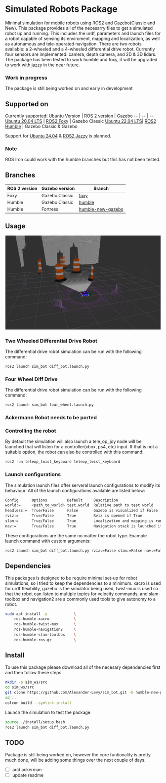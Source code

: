 # Simulated Robots Package 
Minimal simulation for mobile robots using ROS2 and Gazebo(Classic and New). This package provides all of the necesarry files to get a simulated robot up and running. This includes the urdf, parameters and launch files for a robot capable of sensing its enviroment, mapping and localization, as well as autonamous and tele-operated navigation. There are two robots available: a 2-wheeled and a 4-wheeled differential drive robot. Currently four sensors are implemented: camera, depth camera, and 2D & 3D lidars. The package has been tested to work humble and foxy, it will be upgraded to work with jazzy in the near future. 

### Work in progress
The package is still being worked on and early in development

## Supported on
Currently supported:
Ubuntu Version | ROS 2 version | Gazebo
-- | -- | -- 
[Ubuntu 20.04 LTS](https://releases.ubuntu.com/focal/) | [ROS2 Foxy](https://docs.ros.org/en/foxy/Installation.html) | Gazebo Classic 
[Ubuntu 22.04 LTS](https://releases.ubuntu.com/jammy/)| [ROS2 Humble](https://docs.ros.org/en/rolling/Releases/Release-Humble-Hawksbill.html) | Gazebo Classic & Gazebo

Support for [Ubuntu 24.04](https://releases.ubuntu.com/noble/) & [ROS2 Jazzy](https://docs.ros.org/en/jazzy/Installation.html) is planned.


### Note
ROS Iron could work with the humble branches but this has not been tested.

## Branches
ROS 2 version | Gazebo version | Branch 
-- | -- | -- 
Foxy | Gazebo Classic | [foxy](https://github.com/Alexander-Levy/sim_bot/tree/foxy) 
Humble | Gazebo Classic | [humble](https://github.com/Alexander-Levy/sim_bot/tree/humble) 
Humble | Fortress | [humble-new-gazebo](https://github.com/Alexander-Levy/sim_bot/tree/humble-new-gazebo) 

## Usage
![alt text](https://github.com/Alexander-Levy/sim_bot/blob/humble/media/simulaton_sample.png "Simulation")

### Two Wheeled Differential Drive Robot
The differential drive robot simulation can be run with the following command:
```bash
ros2 launch sim_bot diff_bot.launch.py 
```

### Four Wheel Diff Drive  
The differential drive robot simulation can be run with the following command:
```bash
ros2 launch sim_bot four_wheel.launch.py 
```

### Ackermann Robot needs to be ported

### Controlling the robot
By default the simulation will also launch a tele_op_joy node will be launched that will listen for a controller(xbox, ps4, etc) input. If that is not a suitable option, the robot can also be controlled with this command:
```bash
ros2 run teleop_twist_keyboard teleop_twist_keyboard 
```

### Launch configurations
The simulation launch files offer serveral launch configurations to modify its behaviour. All of the launch configurations available are listed below:
```bash
Config      Options         Default     Description
world:=     <path_to_world> test.world  Relative path to test world                       
headless:=  True/False      False       Gazebo is visualized if False
rviz:=      True/False      True        Rviz is opened if True
slam:=      True/False      True        Localization and mapping is run if True
nav:=       True/False      True        Navigation stack is launched if True
```

These configurations are the same no matter the robot type. Example launch command with custom arguments:
```bash 
ros2 launch sim_bot diff_bot.launch.py rviz:=False slam:=False nav:=False
```


## Dependencies
This packages is designed to be require minimal set-up for robot simulations, so i tried to keep the dependencies to a minimum. xacro is used for urdf flexibility, gazebo is the simulator being used, twist-mux is used so that the robot can listen to multiple topics for velocity commands, and slam-toolbox and navigation2 are a commonly used tools to give autonomy to a robot.
```bash
sudo apt install -y            \
    ros-humble-xacro           \
    ros-humble-twist-mux       \
    ros-humble-navigation2     \
    ros-humble-slam-toolbox    \
    ros-humble-ros-gz          \ 
```


## Install
To use this package please download all of the necesary dependencies first and then follow these steps
```bash
mkdir -p sim_ws/src
cd sim_ws/src
git clone https://github.com/Alexander-Levy/sim_bot.git -b humble-new-gazebo
cd ..
colcon build --symlink-install
```
Launch the simulation to test the package
```bash
source ./install/setup.bash
ros2 launch sim_bot diff_bot.launch.py 
```


## TODO 
Package is still being worked on, however the core funtionality is pretty much done, will be adding some things over the next couple of days.
 - [ ] add ackerman 
 - [ ] update readme 
